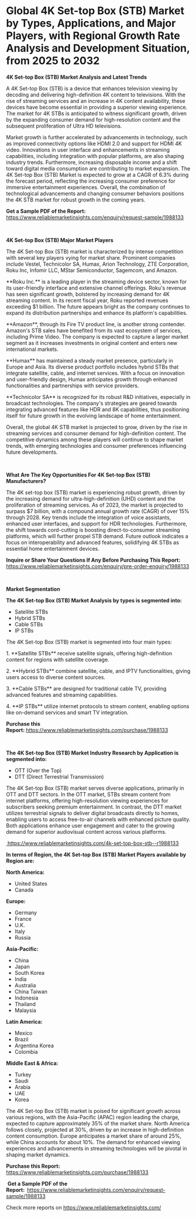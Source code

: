 <p><h1>Global 4K Set-top Box (STB) Market by Types, Applications, and Major Players, with Regional Growth Rate Analysis and Development Situation, from 2025 to 2032</h1></p><p><strong>4K Set-top Box (STB) Market Analysis and Latest Trends</strong></p>
<p><p>A 4K Set-top Box (STB) is a device that enhances television viewing by decoding and delivering high-definition 4K content to televisions. With the rise of streaming services and an increase in 4K content availability, these devices have become essential in providing a superior viewing experience. The market for 4K STBs is anticipated to witness significant growth, driven by the expanding consumer demand for high-resolution content and the subsequent proliferation of Ultra HD televisions.</p><p>Market growth is further accelerated by advancements in technology, such as improved connectivity options like HDMI 2.0 and support for HDMI 4K video. Innovations in user interface and enhancements in streaming capabilities, including integration with popular platforms, are also shaping industry trends. Furthermore, increasing disposable income and a shift toward digital media consumption are contributing to market expansion. The 4K Set-top Box (STB) Market is expected to grow at a CAGR of 6.3% during the forecast period, reflecting the increasing consumer preference for immersive entertainment experiences. Overall, the combination of technological advancements and changing consumer behaviors positions the 4K STB market for robust growth in the coming years.</p></p>
<p><strong>Get a Sample PDF of the Report:&nbsp;</strong> <a href="https://www.reliablemarketinsights.com/enquiry/request-sample/1988133?utm_campaign=1558&utm_medium=2&utm_source=Github&utm_content=ia&utm_term=28022025&utm_id=4k-set-top-box-stb">https://www.reliablemarketinsights.com/enquiry/request-sample/1988133</a></p>
<p>&nbsp;</p>
<p><strong>4K Set-top Box (STB) Major Market Players</strong></p>
<p><p>The 4K Set-top Box (STB) market is characterized by intense competition with several key players vying for market share. Prominent companies include Vestel, Technicolor SA, Humax, Arion Technology, ZTE Corporation, Roku Inc, Infomir LLC, MStar Semiconductor, Sagemcom, and Amazon.</p><p>**Roku Inc.** is a leading player in the streaming device sector, known for its user-friendly interface and extensive channel offerings. Roku's revenue has seen significant growth, bolstered by increasing demand for 4K streaming content. In its recent fiscal year, Roku reported revenues exceeding $1 billion. The future appears bright as the company continues to expand its distribution partnerships and enhance its platform's capabilities.</p><p>**Amazon**, through its Fire TV product line, is another strong contender. Amazon's STB sales have benefited from its vast ecosystem of services, including Prime Video. The company is expected to capture a larger market segment as it increases investments in original content and enters new international markets.</p><p>**Humax** has maintained a steady market presence, particularly in Europe and Asia. Its diverse product portfolio includes hybrid STBs that integrate satellite, cable, and internet services. With a focus on innovation and user-friendly design, Humax anticipates growth through enhanced functionalities and partnerships with service providers.</p><p>**Technicolor SA** is recognized for its robust R&D initiatives, especially in broadcast technologies. The company's strategies are geared towards integrating advanced features like HDR and 8K capabilities, thus positioning itself for future growth in the evolving landscape of home entertainment.</p><p>Overall, the global 4K STB market is projected to grow, driven by the rise in streaming services and consumer demand for high-definition content. The competitive dynamics among these players will continue to shape market trends, with emerging technologies and consumer preferences influencing future developments.</p></p>
<p>&nbsp;</p>
<p><strong>What Are The Key Opportunities For 4K Set-top Box (STB) Manufacturers?</strong></p>
<p><p>The 4K set-top box (STB) market is experiencing robust growth, driven by the increasing demand for ultra-high-definition (UHD) content and the proliferation of streaming services. As of 2023, the market is projected to surpass $7 billion, with a compound annual growth rate (CAGR) of over 15% through 2028. Key trends include the integration of voice assistants, enhanced user interfaces, and support for HDR technologies. Furthermore, the shift towards cord-cutting is boosting direct-to-consumer streaming platforms, which will further propel STB demand. Future outlook indicates a focus on interoperability and advanced features, solidifying 4K STBs as essential home entertainment devices.</p></p>
<p><strong>Inquire or Share Your Questions If Any Before Purchasing This Report:</strong> <a href="https://www.reliablemarketinsights.com/enquiry/pre-order-enquiry/1988133?utm_campaign=1558&utm_medium=2&utm_source=Github&utm_content=ia&utm_term=28022025&utm_id=4k-set-top-box-stb">https://www.reliablemarketinsights.com/enquiry/pre-order-enquiry/1988133</a></p>
<p>&nbsp;</p>
<p><strong>Market Segmentation</strong></p>
<p><strong>The 4K Set-top Box (STB) Market Analysis by types is segmented into:</strong></p>
<p><ul><li>Satellite STBs</li><li>Hybrid STBs</li><li>Cable STBs</li><li>IP STBs</li></ul></p>
<p><p>The 4K Set-top Box (STB) market is segmented into four main types: </p><p>1. **Satellite STBs** receive satellite signals, offering high-definition content for regions with satellite coverage. </p><p>2. **Hybrid STBs** combine satellite, cable, and IPTV functionalities, giving users access to diverse content sources. </p><p>3. **Cable STBs** are designed for traditional cable TV, providing advanced features and streaming capabilities. </p><p>4. **IP STBs** utilize internet protocols to stream content, enabling options like on-demand services and smart TV integration.</p></p>
<p><strong>Purchase this Report:&nbsp;</strong><a href="https://www.reliablemarketinsights.com/purchase/1988133?utm_campaign=1558&utm_medium=2&utm_source=Github&utm_content=ia&utm_term=28022025&utm_id=4k-set-top-box-stb">https://www.reliablemarketinsights.com/purchase/1988133</a></p>
<p>&nbsp;</p>
<p><strong>The 4K Set-top Box (STB) Market Industry Research by Application is segmented into:</strong></p>
<p><ul><li>OTT (Over the Top)</li><li>DTT (Direct Terrestrial Transmission)</li></ul></p>
<p><p>The 4K Set-top Box (STB) market serves diverse applications, primarily in OTT and DTT sectors. In the OTT market, STBs stream content from internet platforms, offering high-resolution viewing experiences for subscribers seeking premium entertainment. In contrast, the DTT market utilizes terrestrial signals to deliver digital broadcasts directly to homes, enabling users to access free-to-air channels with enhanced picture quality. Both applications enhance user engagement and cater to the growing demand for superior audiovisual content across various platforms.</p></p>
<p><a href="https://www.reliablemarketinsights.com/4k-set-top-box-stb--r1988133?utm_campaign=1558&utm_medium=2&utm_source=Github&utm_content=ia&utm_term=28022025&utm_id=4k-set-top-box-stb">&nbsp;https://www.reliablemarketinsights.com/4k-set-top-box-stb--r1988133</a></p>
<p><strong>In terms of Region, the 4K Set-top Box (STB) Market Players available by Region are:</strong></p>
<p>
    <p> <strong> North America: </strong>
        <ul>
            <li>United States</li>
            <li>Canada</li>
        </ul>
        </p> 
    <p> <strong> Europe: </strong>
        <ul>
            <li>Germany</li>
            <li>France</li>
            <li>U.K.</li>
            <li>Italy</li>
            <li>Russia</li>
        </ul>
        </p> 
    <p> <strong> Asia-Pacific: </strong>
        <ul>
            <li>China</li>
            <li>Japan</li>
            <li>South Korea</li>
            <li>India</li>
            <li>Australia</li>
            <li>China Taiwan</li>
            <li>Indonesia</li>
            <li>Thailand</li>
            <li>Malaysia</li>
        </ul>
        </p> 
    <p> <strong> Latin America: </strong>
        <ul>
            <li>Mexico</li>
            <li>Brazil</li>
            <li>Argentina Korea</li>
            <li>Colombia</li>
        </ul>
        </p> 
    <p> <strong> Middle East & Africa: </strong>
        <ul>
            <li>Turkey</li>
            <li>Saudi</li>
            <li>Arabia</li>
            <li>UAE</li>
            <li>Korea</li>
        </ul>
    </p>
    </p>
<p><p>The 4K Set-top Box (STB) market is poised for significant growth across various regions, with the Asia-Pacific (APAC) region leading the charge, expected to capture approximately 35% of the market share. North America follows closely, projected at 30%, driven by an increase in high-definition content consumption. Europe anticipates a market share of around 25%, while China accounts for about 10%. The demand for enhanced viewing experiences and advancements in streaming technologies will be pivotal in shaping market dynamics.</p></p>
<p><strong>Purchase this Report: </strong><a href="https://www.reliablemarketinsights.com/purchase/1988133?utm_campaign=1558&utm_medium=2&utm_source=Github&utm_content=ia&utm_term=28022025&utm_id=4k-set-top-box-stb">https://www.reliablemarketinsights.com/purchase/1988133</a></p>
<p>&nbsp;<strong>Get a Sample PDF of the Report:&nbsp;&nbsp;</strong><a href="https://www.reliablemarketinsights.com/enquiry/request-sample/1988133?utm_campaign=1558&utm_medium=2&utm_source=Github&utm_content=ia&utm_term=28022025&utm_id=4k-set-top-box-stb">https://www.reliablemarketinsights.com/enquiry/request-sample/1988133</a></p>
<p><strong></strong></p>
<p>Check more reports on <a href="https://www.reliablemarketinsights.com/?utm_campaign=1558&utm_medium=2&utm_source=Github&utm_content=ia&utm_term=28022025&utm_id=4k-set-top-box-stb">https://www.reliablemarketinsights.com/</a></p>